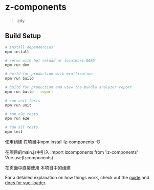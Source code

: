 # z-components

> zdy

## Build Setup

``` bash
# install dependencies
npm install

# serve with hot reload at localhost:8080
npm run dev

# build for production with minification
npm run build

# build for production and view the bundle analyzer report
npm run build --report

# run unit tests
npm run unit

# run e2e tests
npm run e2e

# run all tests
npm test
```

使用组建 在项目中npm install lz-components -D

在项目的main.js中引入
import lzcomponents from 'lz-components'
Vue.use(lzcomponents)

在页面中直接使用 本项目中的组建
<df-vue></df-vue>





For a detailed explanation on how things work, check out the [guide](http://vuejs-templates.github.io/webpack/) and [docs for vue-loader](http://vuejs.github.io/vue-loader).
